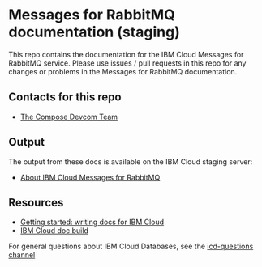 # Messages for RabbitMQ documentation (staging)

This repo contains the documentation for the IBM Cloud Messages for RabbitMQ service. Please use issues / pull requests in this repo for any changes or problems in the Messages for RabbitMQ documentation.

## Contacts for this repo

- [The Compose Devcom Team](https://github.ibm.com/orgs/Bluemix-Docs/teams/compose-devcom)

## Output

The output from these docs is available on the IBM Cloud staging server: 

- [About IBM Cloud Messages for RabbitMQ](https://console.test.cloud.ibm.com/docs/services/messages-for-rabbitmq/index.html#about-messages-for-rabbitmq)

## Resources

- [Getting started: writing docs for IBM Cloud](https://dev-console.stage1.bluemix.net/docs/developing/writing/index.html)
- [IBM Cloud doc build](https://dev-console.stage1.bluemix.net/docs/developing/build/index.html)

For general questions about IBM Cloud Databases, see the [icd-questions channel](https://ibm-cloudplatform.slack.com/messages/C534XRCF3/)
